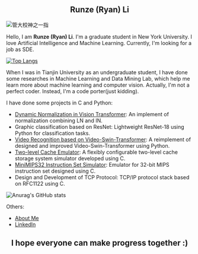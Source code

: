 <h2 align="center"> Runze (Ryan) Li </h2>

![管大校神之一指](https://github.com/lllirunze/image/blob/master/%E7%AE%A1%E5%A4%A7%E6%A0%A1%E7%A5%9E%E4%B9%8B%E4%B8%80%E6%8C%87.png)  

Hello, I am __Runze (Ryan) Li__. I'm a graduate student in New York University. I love Artificial Intelligence and Machine Learning. Currently, I'm looking for a job as SDE.

[![Top Langs](https://github-readme-stats.vercel.app/api/top-langs/?username=lllirunze&layout=compact)](https://github.com/anuraghazra/github-readme-stats) 

When I was in Tianjin University as an undergraduate student, I have done some researches in Machine Learning and Data Mining Lab, which help me learn more about machine learning and computer vision. Actually, I'm not a perfect coder. Instead, I'm a code porter(just kidding).

I have done some projects in C and Python:

- [Dynamic Normalization in Vision Transformer](https://github.com/lllirunze/Research-on-Dynamic-Normalization-method-in-Vision-Transformer): An implement of normalization combining LN and IN.
- Graphic classification based on ResNet: Lightweight ResNet-18 using Python for classification tasks.
- [Video Recognition based on Video-Swin-Transformer](https://github.com/lllirunze/Lrz_Improved_Swin): A reimplement of designed and improved Video-Swin-Transformer using Python.
- [Two-level Cache Emulator](https://github.com/lllirunze/Computer_Organization_and_Architecture_Practice): A flexibly configurable two-level cache storage system simulator developed using C.
- [MiniMIPS32 Instruction Set Simulator](https://github.com/lllirunze/Computer_Organization_and_Architecture_Lab): Emulator for 32-bit MIPS instruction set designed using C.
- Design and Development of TCP Protocol: TCP/IP protocol stack based on RFC1122 using C.

![Anurag's GitHub stats](https://github-readme-stats.vercel.app/api?username=lllirunze&show_icons=true&theme=dracula)

Others:
- [About Me]([http://kuangjux.top/](https://lllirunze.github.io/))
- [LinkedIn](https://www.linkedin.com/in/runze-li-07a739266/)


<h2 align="center"> I hope everyone can make progress together :) </h2>

<!---
Lrz266OuO/Lrz266OuO is a ✨ special ✨ repository because its `README.md` (this file) appears on your GitHub profile.
You can click the Preview link to take a look at your changes.
--->
